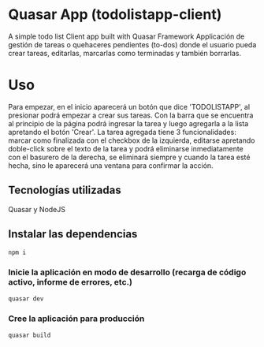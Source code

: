 # Quasar App (todolistapp-client)
A simple todo list Client app built with Quasar Framework	Applicación de gestión de tareas o quehaceres pendientes (to-dos) donde el usuario pueda crear tareas, editarlas, marcarlas como terminadas y también borrarlas.

# Uso
Para empezar, en el inicio aparecerá un botón que dice 'TODOLISTAPP', al presionar podrá empezar a crear sus tareas.
Con la barra que se encuentra al principio de la página podrá ingresar la tarea y luego agregarla a la lista apretando el botón 'Crear'.
La tarea agregada tiene 3 funcionalidades: marcar como finalizada con el checkbox de la izquierda, editarse apretando doble-click sobre el texto de la tarea y podrá eliminarse inmediatamente con el basurero de la derecha, se eliminará siempre y cuando la tarea esté hecha, sino le aparecerá una ventana para confirmar la acción.

## Tecnologías utilizadas
Quasar y NodeJS

## Instalar las dependencias
```bash
npm i
```

### Inicie la aplicación en modo de desarrollo (recarga de código activo, informe de errores, etc.)
```bash
quasar dev
```

### Cree la aplicación para producción
```bash
quasar build
```
